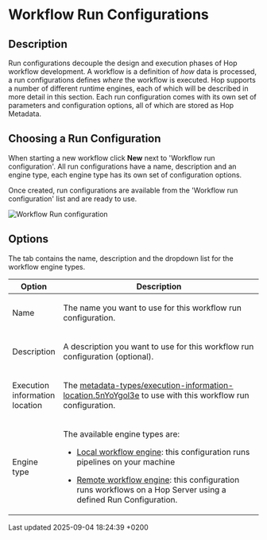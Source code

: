 <div id="header">

# Workflow Run Configurations

</div>

<div id="content">

<div class="sect1">

## Description

<div class="sectionbody">

<div class="paragraph">

Run configurations decouple the design and execution phases of Hop workflow development. A workflow is a definition of *how* data is processed, a run configurations defines *where* the workflow is executed. Hop supports a number of different runtime engines, each of which will be described in more detail in this section. Each run configuration comes with its own set of parameters and configuration options, all of which are stored as Hop Metadata.

</div>

</div>

</div>

<div class="sect1">

## Choosing a Run Configuration

<div class="sectionbody">

<div class="paragraph">

When starting a new workflow click **New** next to 'Workflow run configuration'. All run configurations have a name, description and an engine type, each engine type has its own set of configuration options.

</div>

<div class="paragraph">

Once created, run configurations are available from the 'Workflow run configuration' list and are ready to use.

</div>

<div class="paragraph">

<span class="image">![Workflow Run configuration](../assets/images/hop-gui/workflow/workflow-run-configuration.png)</span>

</div>

</div>

</div>

<div class="sect1">

## Options

<div class="sectionbody">

<div class="paragraph">

The tab contains the name, description and the dropdown list for the workflow engine types.

</div>

<table>
<colgroup>
<col style="width: 20%" />
<col style="width: 80%" />
</colgroup>
<thead>
<tr class="header">
<th>Option</th>
<th>Description</th>
</tr>
</thead>
<tbody>
<tr class="odd">
<td><p>Name</p></td>
<td><p>The name you want to use for this workflow run configuration.</p></td>
</tr>
<tr class="even">
<td><p>Description</p></td>
<td><p>A description you want to use for this workflow run configuration (optional).</p></td>
</tr>
<tr class="odd">
<td><p>Execution information location</p></td>
<td><p>The <a href="metadata-types/execution-information-location.5nYoYgol3e" class="uri">metadata-types/execution-information-location.5nYoYgol3e</a> to use with this workflow run configuration.</p></td>
</tr>
<tr class="even">
<td><p>Engine type</p></td>
<td><div class="content">
<div class="paragraph">
<p>The available engine types are:</p>
</div>
<div class="ulist">
<ul>
<li><p><a href="workflow/workflow-run-configurations/native-local-workflow-engine.5nYoYgol3e">Local workflow engine</a>: this configuration runs pipelines on your machine</p></li>
<li><p><a href="workflow/workflow-run-configurations/native-remote-workflow-engine.5nYoYgol3e">Remote workflow engine</a>: this configuration runs workflows on a Hop Server using a defined Run Configuration.</p></li>
</ul>
</div>
</div></td>
</tr>
</tbody>
</table>

</div>

</div>

</div>

<div id="footer">

<div id="footer-text">

Last updated 2025-09-04 18:24:39 +0200

</div>

</div>
